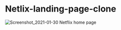 # Netlix-landing-page-clone
![Screenshot_2021-01-30 Netflix home page](https://user-images.githubusercontent.com/60151264/106357061-7fcf9500-630c-11eb-8427-5ec3b807913c.png)
